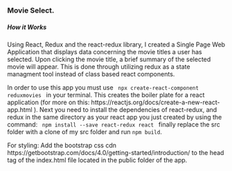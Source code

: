 ### Movie Select.
<h5> How it Works </h5>
<p> 
  Using React, Redux and the react-redux library, I created a Single Page Web Application that displays data concerning the movie titles a user has selected. Upon clicking the movie title, a brief summary of the selected movie will appear. This is done through utilizing redux as a state managment tool instead of class based react components. 
</p>
<p>
  In order to use this app you must use <code> npx create-react-component reduxmovies </code> in your terminal. This creates the boiler plate for a react application (for more on this: <link> https://reactjs.org/docs/create-a-new-react-app.html </link>). Next you need to install the dependencies of react-redux, and redux in the same directory as your react app you just created by using the command: 
  <code> npm install --save react-redux react </code>
  finally replace the src folder with a clone of my src folder and run <code>npm build</code>.
</p>
<p> 
  For styling: Add the bootstrap css cdn <link> https://getbootstrap.com/docs/4.0/getting-started/introduction/ </link> to the head tag of the index.html file located in the public folder of the app.
